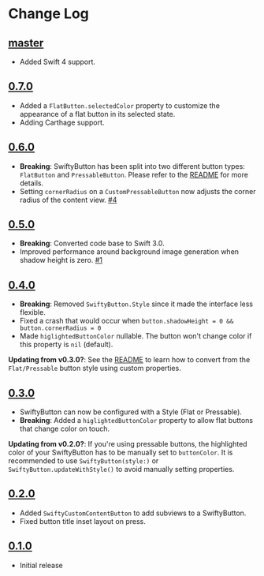 Change Log
==========

## [master]

 - Added Swift 4 support.

## [0.7.0]

 - Added a `FlatButton.selectedColor` property to customize the appearance of a flat button in its selected state.
 - Adding Carthage support.

## [0.6.0]

 - **Breaking**: SwiftyButton has been split into two different button types: `FlatButton` and `PressableButton`. Please refer to the [README](./README.md) for more details.
 - Setting `cornerRadius` on a `CustomPressableButton` now adjusts the corner radius of the content view.
   [#4](https://github.com/TakeScoop/SwiftyButton/issues/4)

## [0.5.0]

 - **Breaking**: Converted code base to Swift 3.0.
 - Improved performance around background image generation when shadow height is zero.
   [#1](https://github.com/TakeScoop/SwiftyButton/issues/1)

## [0.4.0]

 - **Breaking**: Removed `SwiftyButton.Style` since it made the interface less flexible.
 - Fixed a crash that would occur when `button.shadowHeight = 0 && button.cornerRadius = 0`
 - Made `higlightedButtonColor` nullable. The button won't change color if this property is `nil` (default).

**Updating from v0.3.0?**: See the [README](./README.md) to learn how to convert from the `Flat/Pressable` button style using custom properties.

## [0.3.0]

 - SwiftyButton can now be configured with a Style (Flat or Pressable).
 - **Breaking**: Added a `higlightedButtonColor` property to allow flat buttons that change color on touch.

**Updating from v0.2.0?**: If you're using pressable buttons, the highlighted color of your SwiftyButton has to be manually set to `buttonColor`. It is recommended to use `SwiftyButton(style:)` or `SwiftyButton.updateWithStyle()` to avoid manually setting properties.


## [0.2.0]

 - Added `SwiftyCustomContentButton` to add subviews to a SwiftyButton.
 - Fixed button title inset layout on press.


## [0.1.0]

 - Initial release

[master]: https://github.com/TakeScoop/SwiftyButton/tree/master
[0.7.0]: https://github.com/TakeScoop/scoop-ios/releases/tag/0.7.0
[0.6.0]: https://github.com/TakeScoop/scoop-ios/compare/0.5.0...0.6.0
[0.5.0]: https://github.com/TakeScoop/scoop-ios/compare/0.4.0...0.5.0
[0.4.0]: https://github.com/TakeScoop/scoop-ios/compare/0.3.0...0.4.0
[0.3.0]: https://github.com/TakeScoop/scoop-ios/compare/0.2.0...0.3.0
[0.2.0]: https://github.com/TakeScoop/scoop-ios/compare/0.1.0...0.2.0
[0.1.0]: https://github.com/TakeScoop/scoop-ios/compare/79b617a28cf2817d9de93f5d4c75a270bbf8ba67...0.1.0

